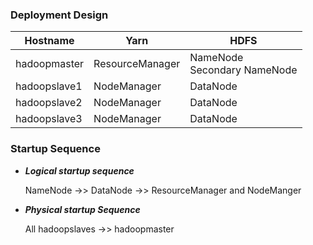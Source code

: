 ### Deployment Design

|Hostname    |Yarn           |HDFS                          |
|------------|---------------|------------------------------|
|hadoopmaster|ResourceManager|NameNode<br>Secondary NameNode|
|hadoopslave1|NodeManager    |DataNode                      |
|hadoopslave2|NodeManager    |DataNode                      |
|hadoopslave3|NodeManager    |DataNode                      |


### Startup Sequence
- ***Logical startup sequence***
  
   NameNode ->> DataNode ->> ResourceManager and NodeManger

- ***Physical startup Sequence***

  All hadoopslaves ->> hadoopmaster
  
